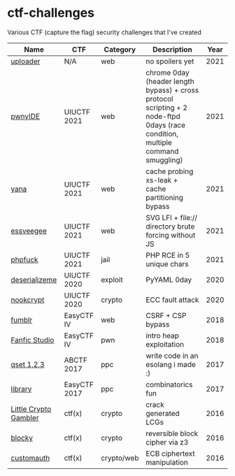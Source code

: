 # ctf-challenges
Various CTF (capture the flag) security challenges that I've created


| Name  | CTF | Category | Description | Year |
--------|-----|----------|-------------|------|
| [uploader](https://github.com/arxenix/uploader-chal) | N/A | web | no spoilers yet | 2021 |
| [pwnyIDE](https://github.com/sigpwny/UIUCTF-2021-Public/tree/master/web/pwnyide) | UIUCTF 2021 | web | chrome 0day (header length bypass) + cross protocol scripting + 2 node-ftpd 0days (race condition, multiple command smuggling) | 2021 |
| [yana](https://github.com/sigpwny/UIUCTF-2021-Public/tree/master/web/yana) | UIUCTF 2021 | web | cache probing xs-leak + cache partitioning bypass | 2021 |
| [essveegee](https://github.com/sigpwny/UIUCTF-2021-Public/tree/master/web/essveegee) | UIUCTF 2021 | web | SVG LFI + file:// directory brute forcing without JS | 2021 |
| [phpfuck](https://github.com/sigpwny/UIUCTF-2021-Public/tree/master/jail/phpfuck) | UIUCTF 2021 | jail | PHP RCE in 5 unique chars | 2021 |
| [deserializeme](https://hackmd.io/@harrier/uiuctf20) | UIUCTF 2020 | exploit | PyYAML 0day | 2020 |
| [nookcrypt](https://hackmd.io/@mystiz/uiuctf-2020-nookcrypt) | UIUCTF 2020 | crypto | ECC fault attack | 2020 |
| [fumblr](https://ctfshellclub.github.io/2018/02/21/easyctf-fumblr/) | EasyCTF IV | web | CSRF + CSP bypass | 2018 |
| [Fanfic Studio](https://github.com/easyctf/easyctf-iv-problems/tree/master/fanfic) | EasyCTF IV | pwn | intro heap exploitation | 2018 |
| [qset 1,2,3](https://github.com/ctfs/write-ups-2016/tree/master/abctf-2016/ppc/qset1-100) | ABCTF 2017 | ppc | write code in an esolang i made :) | 2017 |
| [library](https://github.com/easyctf/easyctf-2017-problems/blob/master/library/description.md) | EasyCTF 2017 | ppc | combinatorics fun | 2017 |
| [Little Crypto Gambler](https://github.com/ctf-x/ctfx-problems-2016/tree/master/crypto/little_crypto_gambler-150) | ctf(x) | crypto | crack generated LCGs | 2016 |
| [blocky](https://github.com/ctf-x/ctfx-problems-2016/tree/master/crypto/blocky-200) | ctf(x) | crypto | reversible block cipher via z3 | 2016 |
| [customauth](https://github.com/ctf-x/ctfx-problems-2016/tree/master/crypto/customauth-100) | ctf(x) | crypto/web | ECB ciphertext manipulation | 2016 |
